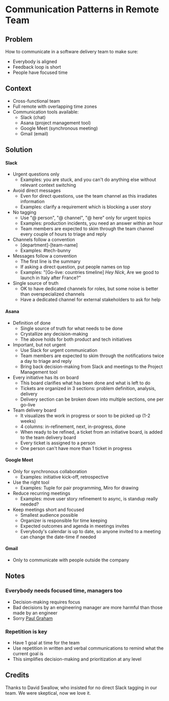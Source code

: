 # Communication Patterns in Remote Team

## Problem
How to communicate in a software delivery team to make sure:
- Everybody is aligned
- Feedback loop is short
- People have focused time

## Context
- Cross-functional team
- Full remote with overlapping time zones
- Communication tools available:
    - Slack (chat)
    - Asana (project management tool)
    - Google Meet (synchronous meeting)
    - Gmail (email)

## Solution
#### Slack
- Urgent questions only
    - Examples: you are stuck, and you can't do anything else without relevant context switching
- Avoid direct messages
    - Even for direct questions, use the team channel as this irradiates information
    - Examples: clarify a requirement which is blocking a user story
- No tagging
    - Use "@ person", "@ channel", "@ here" only for urgent topics
    - Examples: production incidents, you need an answer within an hour
    - Team members are expected to skim through the team channel every couple of hours to triage and reply
- Channels follow a convention
    - [department]-[team-name]
    - Examples: #tech-bunny
- Messages follow a convention
    - The first line is the summary
    - If asking a direct question, put people names on top
    - Examples:
      "[Go-live: countries timeline]
      _Hey Nick_,
      Are we good to launch in Italy after France?"
- Single source of truth
    - OK to have dedicated channels for roles, but some noise is better than overspecialized channels
    - Have a dedicated channel for external stakeholders to ask for help

#### Asana
- Definition of done
    - Single source of truth for what needs to be done
    - Crystallize any decision-making
    - The above holds for both product and tech initiatives
- Important, but not urgent
    - Use Slack for urgent communication
    - Team members are expected to skim through the notifications twice a day to triage and reply
    - Bring back decision-making from Slack and meetings to the Project Management tool
- Every initiative has its on board
    - This board clarifies what has been done and what is left to do
    - Tickets are organized in 3 sections: problem definition, analysis, delivery
    - Delivery section can be broken down into multiple sections, one per go-live
- Team delivery board
    - It visualizes the work in progress or soon to be picked up (1-2 weeks)
    - 4 columns: in-refinement, next, in-progress, done
    - When ready to be refined, a ticket from an initiative board, is added to the team delivery board
    - Every ticket is assigned to a person
    - One person can't have more than 1 ticket in progress


#### Google Meet
- Only for synchronous collaboration
    - Examples: initiative kick-off, retrospective
- Use the right tool
    - Examples: Tuple for pair programming, Miro for drawing
- Reduce recurring meetings
    - Examples: move user story refinement to async, is standup really needed?
- Keep meetings short and focused
    - Smallest audience possible
    - Organizer is responsible for time keeping
    - Expected outcomes and agenda in meetings invites
    - Everybody's calendar is up to date, so anyone invited to a meeting can change the date-time if needed


#### Gmail
- Only to communicate with people outside the company

## Notes
### Everybody needs focused time, managers too
- Decision-making requires focus
- Bad decisions by an engineering manager are more harmful than those made by an engineer
- Sorry [Paul Graham](https://paulgraham.com/makersschedule.html)

### Repetition is key
- Have 1 goal at time for the team
- Use repetition in written and verbal communications to remind what the current goal is
- This simplifies decision-making and prioritization at any level

## Credits
Thanks to David Swallow, who insisted for no direct Slack tagging in our team. We were skeptical, now we love it.